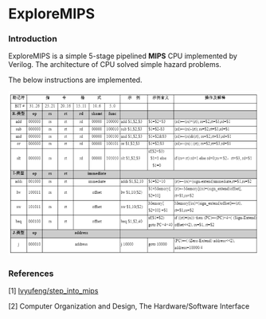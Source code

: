 # ExploreMIPS

### Introduction

ExploreMIPS is a simple 5-stage pipelined **MIPS** CPU  implemented by Verilog. The architecture of CPU solved simple hazard problems.

The below instructions are implemented.

![](doc\instructions.png)

### References

[1] [lvyufeng/step_into_mips](https://github.com/lvyufeng/step_into_mips)

[2] Computer Organization and Design, The Hardware/Software Interface
